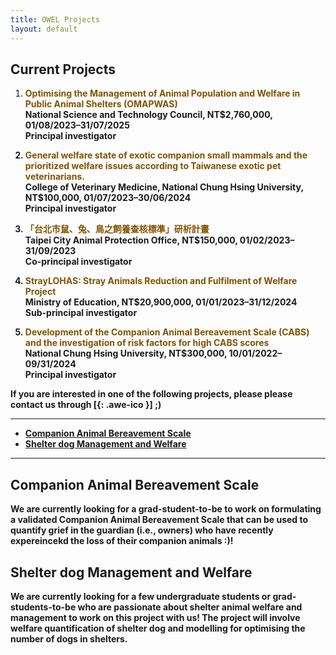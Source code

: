```yaml
---
title: OWEL Projects
layout: default
---
```


## Current Projects 

<ol>
<li><strong><font color="#805300"> Optimising the Management of Animal Population and Welfare in Public Animal Shelters (OMAPWAS) </font><strong>
  <br>
  National Science and Technology Council, NT$2,760,000, 01/08/2023–31/07/2025
  <br>
  <strong>Principal investigator</strong></li>
<p style="height: 0px"></p>

<li><font color="#805300"> General welfare state of exotic companion small mammals and the prioritized welfare issues according to Taiwanese exotic pet veterinarians. </font>
  <br>
  College of Veterinary Medicine, National Chung Hsing University, NT$100,000, 01/07/2023–30/06/2024
  <br>
  <strong>Principal investigator</strong></li>
<p style="height: 0px"></p>

<li><font color="#805300">「台北市鼠、兔、鳥之飼養查核標準」研析計畫 </font>
  <br>
  Taipei City Animal Protection Office, NT$150,000, 01/02/2023–31/09/2023
  <br>
  <strong>Co-principal investigator</strong></li>
<p style="height: 0px"></p>

<li><font color="#805300"> StrayLOHAS: Stray Animals Reduction and Fulfilment of Welfare Project </font>
  <br>
  Ministry of Education, NT$20,900,000, 01/01/2023–31/12/2024
  <br>
  <strong>Sub-principal investigator</strong></li>
<p style="height: 0px"></p>

<li><font color="#805300"> Development of the Companion Animal Bereavement Scale (CABS) and the investigation of risk factors for high CABS scores</font>
  <br>
  National Chung Hsing University, NT$300,000, 10/01/2022–09/31/2024
  <br>
  <strong>Principal investigator</strong></li>
<p style="height: 0px"></p>
</ol>



If you are interested in one of the following projects, please please contact us through [[<i class="fa fa-envelope-o"></i>](mailto:kendy.t.teng@gmail.com){: .awe-ico }] ;)
<hr>

* [Companion Animal Bereavement Scale](#companion-animal-bereavement-scale)
* [Shelter dog Management and Welfare](#shelter-dog-management-and-welfare)
<hr>

## Companion Animal Bereavement Scale
We are currently looking for a grad-student-to-be to work on formulating a validated Companion Animal Bereavement Scale that can be used to quantify grief in the guardian (i.e., owners) who have recently expereincekd the loss of their companion animals :)!

## Shelter dog Management and Welfare
We are currently looking for a few undergraduate students or grad-students-to-be who are passionate about shelter animal welfare and management to work on this project with us! The project will involve welfare quantification of shelter dog and modelling for optimising the number of dogs in shelters. 





